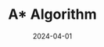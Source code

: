 ---
title: A* Algorithm
summary: M×N Gridworld에서 장애물이 랜덤하게 배치되고, 시작 지점에서 장애물을 피해 목표 지점까지 도달하는 최단 경로를 찾는 A* 알고리즘을 구현하고 이를 GUI 환경에서 시뮬레이션함.
tags:
  - AI
  - A*
  - Numpy
date: 2024-04-01
external_link: http://github.com
description: |
  1. Grid World 화면 출력: Grid World의 화면은 행 930, 열 850으로 고정.
  2. random walls 버튼을 눌러 장애물 랜덤 배치: M × N × inc obstacle ratio 갯수만큼의 장애물이 비어있는 grid cell에 새롭게 생성.
  3. 장애물을 사용자가 직접 배치: 클릭하여 장애물을 토글할 수 있도록 구현.
  4. 시작 지점과 목표 지점 마우스로 옮기기: 시작지점은 왼쪽 상단, 목표지점은 오른쪽 하단에 위치.
  5. A* 알고리즘 수행 후 최단거리 표시: 최단 경로를 yellow line으로 표시하고 explored nodes 개수 출력.
  6. 휴리스틱 함수를 바꿔서 A* 알고리즘 수행: Manhattan 거리, Euclidean 거리 선택 가능.
  7. 최단거리 해가 없을 때 수행: 최단 경로를 찾지 못했을 경우 메시지 출력.
  8. reset 버튼을 눌렀을 때: 장애물이 모두 사라진 초기 상태로 리셋.
  
  ## 사용 기술
  - Python
  - NumPy
  - Heapq
  - Pygame (게임 개발 및 GUI 환경)
  - Pgu (GUI 라이브러리)
  - A 알고리즘* (휴리스틱 함수 사용)
---